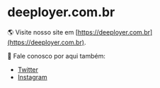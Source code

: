 # deeployer.com.br

:earth_americas: Visite nosso site em [https://deeployer.com.br](https://deeployer.com.br).

:speech_balloon: Fale conosco por aqui também: 

- [Twitter](https://twitter.com/deeployer) 
- [Instagram](https://www.instagram.com/deeployer/)
